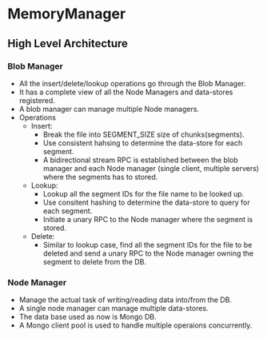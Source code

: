 # MemoryManager

## High Level Architecture

### Blob Manager
 - All the insert/delete/lookup operations go through the Blob Manager.
 - It has a complete view of all the Node Managers and data-stores registered.
 - A blob manager can manage multiple Node managers. 
 - Operations
     - Insert:
         - Break the file into SEGMENT_SIZE size of chunks(segments).
         - Use consistent hahsing to determine the data-store for each segment.
         - A bidirectional stream RPC is established between the blob manager and each Node manager (single client, multiple servers) where the segments has to stored.
     - Lookup:
         - Lookup all the segment IDs for the file name to be looked up.
         - Use consitent hashing to determine the data-store to query for each segment.
         - Initiate a unary RPC to the Node manager where the segment is stored.
     - Delete:
        - Similar to lookup case, find all the segment IDs for the file to be deleted and send a unary RPC to the Node manager owning the segment to delete from the DB.

### Node Manager
 - Manage the actual task of writing/reading data into/from the DB.
 - A single node manager can manage multiple data-stores. 
 - The data base used as now is Mongo DB.
 - A Mongo client pool is used to handle multiple operaions concurrently.
